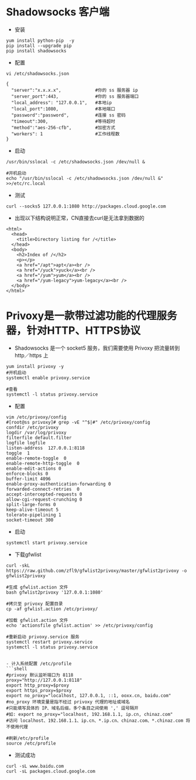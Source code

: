 # Shadowsocks 客户端
- 安装
```shell
yum install python-pip  -y
pip install --upgrade pip
pip install shadowsocks
```
- 配置
```shell
vi /etc/shadowsocks.json

{
  "server":"x.x.x.x",             #你的 ss 服务器 ip
  "server_port":443,              #你的 ss 服务器端口
  "local_address": "127.0.0.1",   #本地ip
  "local_port":1080,              #本地端口
  "password":"password",          #连接 ss 密码
  "timeout":300,                  #等待超时
  "method":"aes-256-cfb",         #加密方式
  "workers": 1                    #工作线程数
}
```
- 启动
```shell
/usr/bin/sslocal -c /etc/shadowsocks.json /dev/null &

#开机启动
echo "/usr/bin/sslocal -c /etc/shadowsocks.json /dev/null &" >>/etc/rc.local
```

- 测试
```shell
curl --socks5 127.0.0.1:1080 http://packages.cloud.google.com
```
- 出现以下结构说明正常，CN直接去curl是无法拿到数据的
``` shell
<html>
  <head>
    <title>Directory listing for /</title>
  </head>
  <body>
    <h2>Index of /</h2>
    <p></p>
    <a href="/apt">apt</a><br />
    <a href="/yuck">yuck</a><br />
    <a href="/yum">yum</a><br />
    <a href="/yum-legacy">yum-legacy</a><br />
  </body>
</html>
```

# Privoxy是一款带过滤功能的代理服务器，针对HTTP、HTTPS协议

- Shadowsocks 是一个 socket5 服务，我们需要使用 Privoxy 把流量转到 http／https 上
```shell
yum install privoxy -y
#开机启动
systemctl enable privoxy.service

#查看
systemctl -l status privoxy.service
```
- 配置
```shell
vim /etc/privoxy/config
#[root@ss privoxy]# grep -vE "^$|#" /etc/privoxy/config
confdir /etc/privoxy
logdir /var/log/privoxy
filterfile default.filter
logfile logfile
listen-address  127.0.0.1:8118
toggle  1
enable-remote-toggle  0
enable-remote-http-toggle  0
enable-edit-actions 0
enforce-blocks 0
buffer-limit 4096
enable-proxy-authentication-forwarding 0
forwarded-connect-retries  0
accept-intercepted-requests 0
allow-cgi-request-crunching 0
split-large-forms 0
keep-alive-timeout 5
tolerate-pipelining 1
socket-timeout 300
```

- 启动

```shell
systemctl start privoxy.service
```
- 下载gfwlist
```shell
curl -skL https://raw.github.com/zfl9/gfwlist2privoxy/master/gfwlist2privoxy -o gfwlist2privoxy

#生成 gfwlist.action 文件
bash gfwlist2privoxy '127.0.0.1:1080'

#拷贝至 privoxy 配置目录
cp -af gfwlist.action /etc/privoxy/

#加载 gfwlist.action 文件
echo 'actionsfile gfwlist.action' >> /etc/privoxy/config

#重新启动 privoxy.service 服务
systemctl restart privoxy.service
systemctl -l status privoxy.service


- 计入系统配置 /etc/profile
```shell
#privoxy 默认监听端口为 8118
proxy="http://127.0.0.1:8118"
export http_proxy=$proxy
export https_proxy=$proxy
export no_proxy="localhost, 127.0.0.1, ::1, ooxx.cn, baidu.com"
#no_proxy 环境变量是指不经过 privoxy 代理的地址或域名
#只能填写具体的 IP、域名后缀，多个条目之间使用 ',' 逗号隔开
#如: export no_proxy="localhost, 192.168.1.1, ip.cn, chinaz.com"
#访问 localhost、192.168.1.1、ip.cn、*.ip.cn、chinaz.com、*.chinaz.com 将不使用代理

#刷新/etc/profile
source /etc/profile
```

- 测试成功

```shell 
curl -sL www.baidu.com
curl -sL packages.cloud.google.com
```
